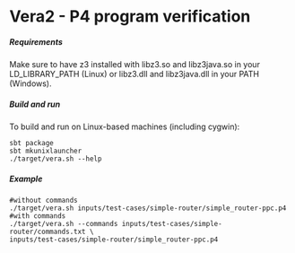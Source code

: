 Vera2 - P4 program verification
=====================
##### Requirements

Make sure to have z3 installed with libz3.so and libz3java.so 
in your LD_LIBRARY_PATH (Linux) or libz3.dll and libz3java.dll
in your PATH (Windows).

##### Build and run 
To build and run on Linux-based machines (including cygwin):
```
sbt package
sbt mkunixlauncher
./target/vera.sh --help
```

##### Example

```
#without commands
./target/vera.sh inputs/test-cases/simple-router/simple_router-ppc.p4
#with commands
./target/vera.sh --commands inputs/test-cases/simple-router/commands.txt \
inputs/test-cases/simple-router/simple_router-ppc.p4
```